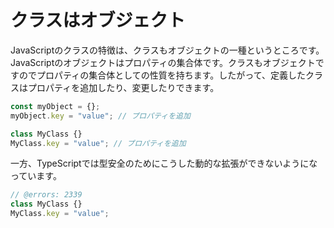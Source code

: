 # クラスはオブジェクト

JavaScriptのクラスの特徴は、クラスもオブジェクトの一種というところです。JavaScriptのオブジェクトはプロパティの集合体です。クラスもオブジェクトですのでプロパティの集合体としての性質を持ちます。したがって、定義したクラスはプロパティを追加したり、変更したりできます。

```js twoslash
const myObject = {};
myObject.key = "value"; // プロパティを追加

class MyClass {}
MyClass.key = "value"; // プロパティを追加
```

一方、TypeScriptでは型安全のためにこうした動的な拡張ができないようになっています。

```ts twoslash
// @errors: 2339
class MyClass {}
MyClass.key = "value";
```
